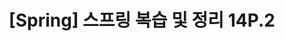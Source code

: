 ---
layout: single
title: "[Spring] 스프링 복습 및 정리 14P.2"
permalink: /91
categories: [All, Spring, 기초]
toc: true
toc_sticky: true
toc_label: index
toc_icon: "fa-solid fa-indent"
author_profile: false
---